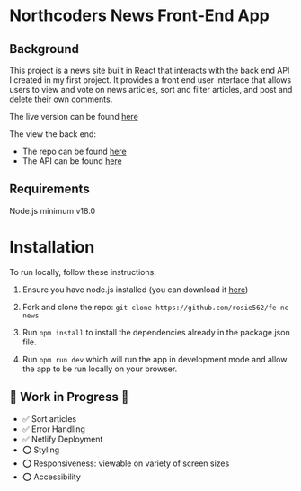 # Northcoders News Front-End App

## Background

This project is a news site built in React that interacts with the back end API I created in my first project. It provides a front end user interface that allows users to view and vote on news articles, sort and filter articles, and post and delete their own comments.

The live version can be found [here](https://rosies-nc-news.netlify.app/)

The view the back end:

- The repo can be found [here](https://github.com/rosie562/nc-news-api)
- The API can be found [here](https://nc-news-fsgh.onrender.com/api)

## Requirements

Node.js minimum v18.0


# Installation

To run locally, follow these instructions:

1. Ensure you have node.js installed (you can download it [here](https://nodejs.org/en)) 

2. Fork and clone the repo: ```git clone https://github.com/rosie562/fe-nc-news```

3. Run ```npm install``` to install the dependencies already in the package.json file.

4. Run ```npm run dev``` which will run the app in development mode and allow the app to be run locally on your browser. 


## 🚧 Work in Progress 🚧

- ✅ Sort articles
- ✅ Error Handling
- ✅ Netlify Deployment
- ⭕️ Styling
- ⭕️ Responsiveness: viewable on variety of screen sizes
- ⭕️ Accessibility
